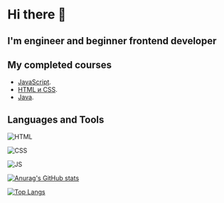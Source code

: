 # Hi there 👋

## I'm engineer and beginner frontend developer

## My completed courses

- [JavaScript](https://stepik.org/cert/1708515).
- [HTML и CSS](https://stepik.org/cert/1699979).
- [Java](https://javaops.ru/certificate/startjava?lang=en&email=onepiece182ezk1@gmail.com).

## Languages and Tools
![HTML](https://img.shields.io/badge/5-HTML-red)

![CSS](https://img.shields.io/badge/3-CSS-blue)

![JS](https://img.shields.io/badge/JS-javascript-yellow)


[![Anurag's GitHub stats](https://github-readme-stats.vercel.app/api?username=Saitama182&show_icons=true&theme=radical)](https://github.com/Saitama182/github-readme-stats)


[![Top Langs](https://github-readme-stats.vercel.app/api/top-langs/?username=Saitama182&layout=compact&theme=radical)](https://github.com/Saitama182/github-readme-stats)

